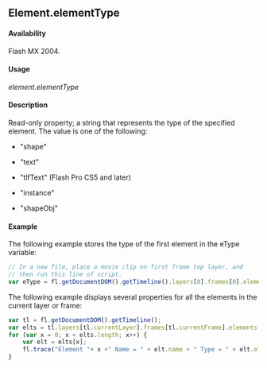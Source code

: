 ## Element.elementType

#### Availability

Flash MX 2004.

#### Usage

*element.elementType*

#### Description

Read-only property; a string that represents the type of the specified element. The value is one of the following:

- "shape"

- "text"

- "tlfText" (Flash Pro CS5 and later)

- "instance"

- "shapeObj"

#### Example

The following example stores the type of the first element in the eType variable:

```javascript
// In a new file, place a movie clip on first frame top layer, and
// then run this line of script.
var eType = fl.getDocumentDOM().getTimeline().layers[0].frames[0].elements[0].elementType; // eType = instance
```

The following example displays several properties for all the elements in the current layer or frame:

```javascript
var tl = fl.getDocumentDOM().getTimeline();
var elts = tl.layers[tl.currentLayer].frames[tl.currentFrame].elements;
for (var x = 0; x < elts.length; x++) {
    var elt = elts[x];
    fl.trace("Element "+ x +" Name = " + elt.name + " Type = " + elt.elementType + " location= " + elt.left + "," + elt.top + " Depth = " + elt.depth);
}
```
